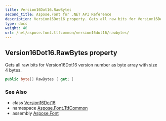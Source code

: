 ```yaml
---
title: Version16Dot16.RawBytes
second_title: Aspose.Font for .NET API Reference
description: Version16Dot16 property. Gets all raw bits for Version16Dot16 version number as byte array with size 4 bytes
type: docs
weight: 40
url: /net/aspose.font.ttfcommon/version16dot16/rawbytes/
---
```

## Version16Dot16.RawBytes property

Gets all raw bits for Version16Dot16 version number as byte array with size 4 bytes.

```csharp
public byte[] RawBytes { get; }
```

### See Also

* class [Version16Dot16](../)
* namespace [Aspose.Font.TtfCommon](../../version16dot16/)
* assembly [Aspose.Font](../../../)


